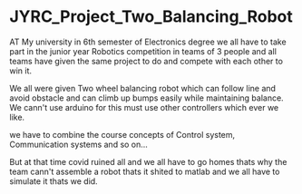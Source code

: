 # JYRC_Project_Two_Balancing_Robot
AT My university in 6th semester of Electronics degree we all have to take part in the junior year Robotics competition in teams of 3 people and all teams have given the same project to do and compete with each other to win it.

We all were given Two wheel balancing robot which can follow line and avoid obstacle and can climb up bumps easily while maintaining balance. We cann't use arduino for this must use other controllers which ever we like.

we have to combine the course concepts of Control system, Communication systems and so on...

But at that time covid ruined all and we all have to go homes thats why the team cann't assemble a robot thats it shited to matlab and we all have to simulate it thats we did.
